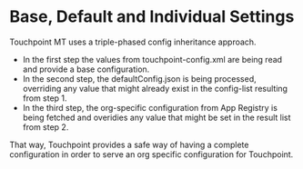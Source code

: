 # Base, Default and Individual Settings
Touchpoint MT uses a triple-phased config inheritance approach.
- In the first step the values from touchpoint-config.xml are being read and provide a base configuration.
- In the second step, the defaultConfig.json is being processed, overriding any value that might already exist in the config-list resulting from step 1.
- In the third step, the org-specific configuration from App Registry is being fetched and overidies any value that might be set in the result list from step 2.

That way, Touchpoint provides a safe way of having a complete configuration in order to serve an org specific configuration for Touchpoint.

